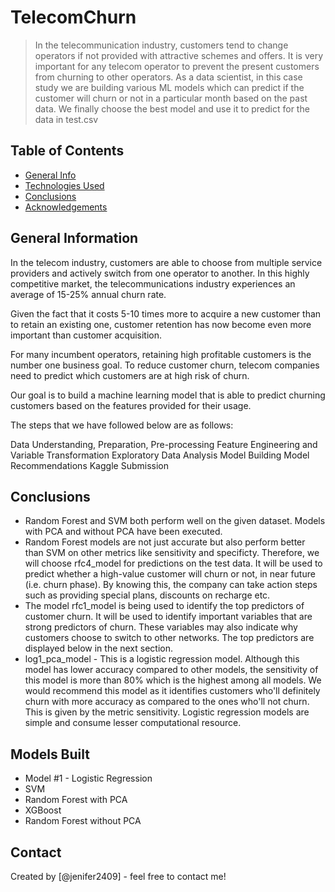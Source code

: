 # TelecomChurn
> In the telecommunication industry, customers tend to change operators if not provided with attractive schemes and offers. It is very important for any telecom operator to prevent the present customers from churning to other operators. As a data scientist, in this case study we are building various ML models which can predict if the customer will churn or not in a particular month based on the past data. We finally choose the best model and use it to predict for the data in test.csv

## Table of Contents
* [General Info](#general-information)
* [Technologies Used](#technologies-used)
* [Conclusions](#conclusions)
* [Acknowledgements](#acknowledgements)

## General Information
In the telecom industry, customers are able to choose from multiple service providers and actively switch from one operator to another. In this highly competitive market, the telecommunications industry experiences an average of 15-25% annual churn rate.

Given the fact that it costs 5-10 times more to acquire a new customer than to retain an existing one, customer retention has now become even more important than customer acquisition.

For many incumbent operators, retaining high profitable customers is the number one business goal. To reduce customer churn, telecom companies need to predict which customers are at high risk of churn.

Our goal is to build a machine learning model that is able to predict churning customers based on the features provided for their usage.

The steps that we have followed below are as follows:

Data Understanding, Preparation, Pre-processing
Feature Engineering and Variable Transformation
Exploratory Data Analysis
Model Building
Model Recommendations
Kaggle Submission

## Conclusions
- Random Forest and SVM both perform well on the given dataset. Models with PCA and without PCA have been executed.
- Random Forest models are not just accurate but also perform better than SVM on other metrics like sensitivity and specificty. Therefore, we will choose rfc4_model for predictions on the test data. It will be used to predict whether a high-value customer will churn or not, in near future (i.e. churn phase). By knowing this, the company can take action steps such as providing special plans, discounts on recharge etc.
- The model rfc1_model is being used to identify the top predictors of customer churn. It will be used to identify important variables that are strong predictors of churn. These variables may also indicate why customers choose to switch to other networks. The top predictors are displayed below in the next section.
- log1_pca_model - This is a logistic regression model. Although this model has lower accuracy compared to other models, the sensitivity of this model is more than 80% which is the highest among all models. We would recommend this model as it identifies customers who'll definitely churn with more accuracy as compared to the ones who'll not churn. This is given by the metric sensitivity. Logistic regression models are simple and consume lesser computational resource.


## Models Built
- Model #1 - Logistic Regression
- SVM
- Random Forest with PCA
- XGBoost
- Random Forest without PCA

## Contact
Created by [@jenifer2409] - feel free to contact me!

 

